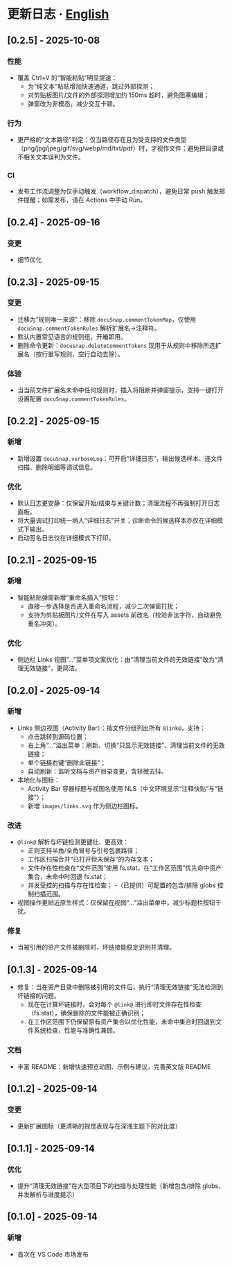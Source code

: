 # 更新日志 · [English](CHANGELOG.en.md)

## [0.2.5] - 2025-10-08
### 性能
- 覆盖 Ctrl+V 的“智能粘贴”明显提速：
	- 为“纯文本”粘贴增加快速通道，跳过外部探测；
	- 对剪贴板图片/文件的外部探测增加约 150ms 超时，避免阻塞编辑；
	- 弹窗改为非模态，减少交互卡顿。

### 行为
- 更严格的“文本路径”判定：仅当路径存在且为受支持的文件类型（png/jpg/jpeg/gif/svg/webp/md/txt/pdf）时，才视作文件；避免把目录或不相关文本误判为文件。

### CI
- 发布工作流调整为仅手动触发（workflow_dispatch），避免日常 push 触发邮件提醒；如需发布，请在 Actions 中手动 Run。

## [0.2.4] - 2025-09-16
### 变更
- 细节优化

## [0.2.3] - 2025-09-15
### 变更
- 迁移为“规则唯一来源”：移除 `docuSnap.commentTokenMap`，仅使用 `docuSnap.commentTokenRules` 解析扩展名→注释符。
- 默认内置常见语言的规则组，开箱即用。
- 删除命令更新：`docusnap.deleteCommentTokens` 现用于从规则中移除所选扩展名（按行重写规则，空行自动去除）。

### 体验
- 当当前文件扩展名未命中任何规则时，插入将阻断并弹窗提示，支持一键打开设置配置 `docuSnap.commentTokenRules`。

## [0.2.2] - 2025-09-15
### 新增
- 新增设置 `docuSnap.verboseLog`：可开启“详细日志”，输出候选样本、逐文件扫描、删除明细等调试信息。

### 优化
- 默认日志更安静：仅保留开始/结束与关键计数；清理流程不再强制打开日志面板。
- 将大量调试打印统一纳入“详细日志”开关；诊断命令的候选样本亦仅在详细模式下输出。
- 启动签名日志仅在详细模式下打印。

## [0.2.1] - 2025-09-15
### 新增
- 智能粘贴弹窗新增“重命名插入”按钮：
	- 直接一步选择是否进入重命名流程，减少二次弹窗打扰；
	- 支持为剪贴板图片/文件在写入 assets 前改名（校验非法字符，自动避免重名冲突）。

### 优化
- 侧边栏 Links 视图“…”菜单项文案优化：由“清理当前文件的无效链接”改为“清理无效链接”，更简洁。

## [0.2.0] - 2025-09-14
### 新增
- Links 侧边视图（Activity Bar）：按文件分组列出所有 `@link@`，支持：
	- 点击跳转到源码位置；
	- 右上角“…”溢出菜单：刷新、切换“只显示无效链接”、清理当前文件的无效链接；
	- 单个链接右键“删除此链接”；
	- 自动刷新：监听文档与资产目录变更，含轻微去抖。
- 本地化与图标：
	- Activity Bar 容器标题与视图名使用 NLS（中文环境显示“注释快贴”与“链接”）；
	- 新增 `images/links.svg` 作为侧边栏图标。

### 改进
- `@link@` 解析与坏链检测更健壮、更高效：
	- 正则支持半角/全角冒号与引号包裹路径；
	- 工作区扫描合并“已打开但未保存”的内存文本；
	- 文件存在性检查在“文件范围”使用 fs.stat，在“工作区范围”优先命中资产集合，未命中时回退 fs.stat；
	- 并发受控的扫描与存在性检查；
	-（已提供）可配置的包含/排除 globs 控制扫描范围。
- 视图操作更贴近原生样式：仅保留在视图“…”溢出菜单中，减少标题栏按钮干扰。

### 修复
- 当被引用的资产文件被删除时，坏链接能稳定识别并清理。

## [0.1.3] - 2025-09-14
- 修复：当在资产目录中删除被引用的文件后，执行“清理无效链接”无法检测到坏链接的问题。
	- 现在在计算坏链接时，会对每个 `@link@` 进行即时文件存在性检查（fs.stat），确保删除的文件能被正确识别；
	- 在工作区范围下仍保留原有资产集合以优化性能，未命中集合时回退到文件系统检查，性能与准确性兼顾。
### 文档
- 丰富 README：新增快速预览动图、示例与建议，完善英文版 README

## [0.1.2] - 2025-09-14
### 变更
- 更新扩展图标（更清晰的视觉表现与在深浅主题下的对比度）

## [0.1.1] - 2025-09-14
### 优化
- 提升“清理无效链接”在大型项目下的扫描与处理性能（新增包含/排除 globs、并发解析与进度提示）

## [0.1.0] - 2025-09-14
### 新增
- 首次在 VS Code 市场发布

